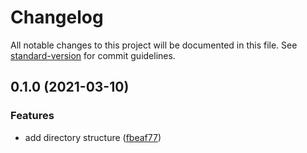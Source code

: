 # Changelog

All notable changes to this project will be documented in this file. See [standard-version](https://github.com/conventional-changelog/standard-version) for commit guidelines.

## 0.1.0 (2021-03-10)


### Features

* add directory structure ([fbeaf77](https://github.com/mokkapps/changelog-generator-demo/commits/fbeaf779056fa3e81360d5c83f193aec15a1a410))

